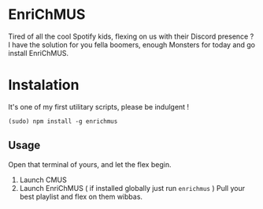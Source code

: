 # EnriChMUS

Tired of all the cool Spotify kids, flexing on us with their Discord presence ?
I have the solution for you fella boomers, enough Monsters for today and go install EnriChMUS.

# Instalation

It's one of my first utilitary scripts, please be indulgent !

    (sudo) npm install -g enrichmus

## Usage

Open that terminal of yours, and let the flex begin.

 1. Launch CMUS
 2. Launch EnriChMUS ( if installed globally just run `enrichmus` )
Pull your best playlist and flex on them wibbas.